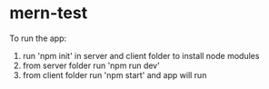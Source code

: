 # mern-test

To run the app:
1) run 'npm init' in server and client folder to install node modules
2) from server folder run 'npm run dev'
3) from client folder run 'npm start' and app will run
